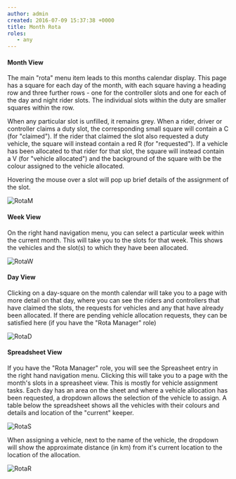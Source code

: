 ```yaml
---
author: admin
created: 2016-07-09 15:37:38 +0000
title: Month Rota
roles:
   - any
---
```


#### Month View

The main "rota" menu item leads to this months calendar display. This page has
a square for each day of the month, with each square having a heading row and
three further rows - one for the controller slots and one for each of the day
and night rider slots. The individual slots within the duty are smaller squares
within the row.

When any particular slot is unfilled, it remains grey. When a rider, driver or
controller claims a duty slot, the corresponding small square will contain a C
(for "claimed"). If the rider that claimed the slot also requested a duty
vehicle, the square will instead contain a red R (for "requested"). If a
vehicle has been allocated to that rider for that slot, the square will instead
contain a V (for "vehicle allocated") and the background of the square with be
the colour assigned to the vehicle allocated.

Hovering the mouse over a slot will pop up brief details of the assignment of
the slot.

![RotaM]([%links.assets%]rota-tip.png)

#### Week View

On the right hand navigation menu, you can select a particular week within the
current month. This will take you to the slots for that week. This shows the
vehicles and the slot(s) to which they have been allocated.

![RotaW]([%links.assets%]rota-week.png)

#### Day View

Clicking on a day-square on the month calendar will take you to a page with
more detail on that day, where you can see the riders and controllers that have
claimed the slots, the requests for vehicles and any that have already been
allocated. If there are pending vehicle allocation requests, they can be
satisfied here (if you have the "Rota Manager" role)

![RotaD]([%links.assets%]rota-day.png)

#### Spreadsheet View

If you have the "Rota Manager" role, you will see the Spreasheet entry in the
right hand navigation menu. Clicking this will take you to a page with the
month's slots in a spreasheet view. This is mostly for vehicle assignment
tasks. Each day has an area on the sheet and where a vehicle allocation has
been requested, a dropdown allows the selection of the vehicle to assign. A
table below the spreadsheet shows all the vehicles with their colours and
details and location of the "current" keeper.

![RotaS]([%links.assets%]rota-sheet.png)

When assigning a vehicle, next to the name of the vehicle, the dropdown will
show the approximate distance (in km) from it's current location to the
location of the allocation.

![RotaR]([%links.assets%]rota-distance.png)
